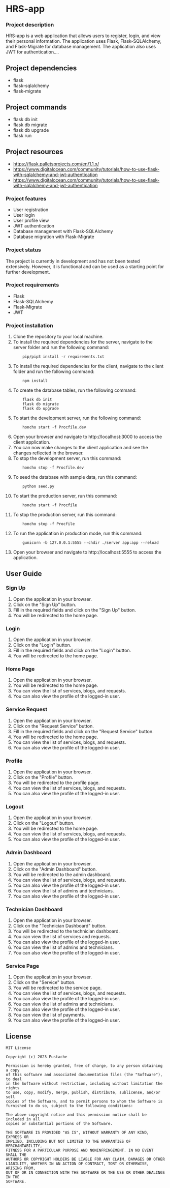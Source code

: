 # HRS-app

### Project description
HRS-app is a web application that allows users to register, login, and view their personal information. The application uses Flask, Flask-SQLAlchemy, and Flask-Migrate for database management. The application also uses JWT for authentication....

## Project dependencies
  - flask
  - flask-sqlalchemy
  - flask-migrate

## Project commands
  - flask db init
  - flask db migrate
  - flask db upgrade    
  - flask run

## Project resources
  - https://flask.palletsprojects.com/en/1.1.x/
  - https://www.digitalocean.com/community/tutorials/how-to-use-flask-with-sqlalchemy-and-jwt-authentication
  - https://www.digitalocean.com/community/tutorials/how-to-use-flask-with-sqlalchemy-and-jwt-authentication



### Project features
- User registration
- User login
- User profile view
- JWT authentication
- Database management with Flask-SQLAlchemy
- Database migration with Flask-Migrate

### Project status
The project is currently in development and has not been tested extensively. However, it is functional and can be used as a starting point for further development.

### Project requirements
- Flask
- Flask-SQLAlchemy
- Flask-Migrate
- JWT

### Project installation
1. Clone the repository to your local machine.
2. To install the required dependencies for the server, navigate to the server folder and run the following command:
    ```
        pip/pip3 install -r requirements.txt
    ``` 
4. To install the required dependencies for the client, navigate to the client folder and run the following command:
    ```
        npm install
    ```
5. To create the database tables, run the following command:
    ```
        flask db init
        flask db migrate
        flask db upgrade
    ```
6. To start the development server, run the following command:
    ```
        honcho start -f Procfile.dev
    ```
7. Open your browser and navigate to http://localhost:3000 to access the client application.
8. You can now make changes to the client application and see the changes reflected in the browser.
9. To stop the development server, run this command:
    ```
        honcho stop -f Procfile.dev
    ```
10. To seed the database with sample data, run this command:
    ```
        python seed.py
    ```
11. To start the production server, run this command:
    ```
        honcho start -f Procfile
    ```
12. To stop the production server, run this command:
    ```
        honcho stop -f Procfile
    ```
13. To run the application in production mode, run this command:
    ```
        gunicorn -b 127.0.0.1:5555 --chdir ./server app:app --reload
    ```
14. Open your browser and navigate to http://localhost:5555 to access the application.

## User Guide

### Sign Up
1. Open the application in your browser.
2. Click on the "Sign Up" button.
3. Fill in the required fields and click on the "Sign Up" button.
4. You will be redirected to the home page.

### Login
1. Open the application in your browser.
2. Click on the "Login" button.
3. Fill in the required fields and click on the "Login" button.
4. You will be redirected to the home page.

### Home Page
1. Open the application in your browser.
2. You will be redirected to the home page.
3. You can view the list of services, blogs, and requests.
4. You can also view the profile of the logged-in user.

### Service Request
1. Open the application in your browser.
2. Click on the "Request Service" button.
3. Fill in the required fields and click on the "Request Service" button.
4. You will be redirected to the home page.
5. You can view the list of services, blogs, and requests.
6. You can also view the profile of the logged-in user.

### Profile
1. Open the application in your browser.
2. Click on the "Profile" button.
3. You will be redirected to the profile page.
4. You can view the list of services, blogs, and requests.
5. You can also view the profile of the logged-in user.

### Logout
1. Open the application in your browser.
2. Click on the "Logout" button.
3. You will be redirected to the home page.
4. You can view the list of services, blogs, and requests.
5. You can also view the profile of the logged-in user.

### Admin Dashboard
1. Open the application in your browser.
2. Click on the "Admin Dashboard" button.
3. You will be redirected to the admin dashboard.
4. You can view the list of services, blogs, and requests.
5. You can also view the profile of the logged-in user.
6. You can view the list of admins and technicians.
7. You can also view the profile of the logged-in user.

### Technician Dashboard
1. Open the application in your browser.
2. Click on the "Technician Dashboard" button.
3. You will be redirected to the technician dashboard.
4. You can view the list of services and requests.
5. You can also view the profile of the logged-in user.
6. You can view the list of admins and technicians.
7. You can also view the profile of the logged-in user.

### Service Page
1. Open the application in your browser.
2. Click on the "Service" button.
3. You will be redirected to the service page.
4. You can view the list of services, blogs, and requests.
5. You can also view the profile of the logged-in user.
6. You can view the list of admins and technicians.
7. You can also view the profile of the logged-in user.
8. You can view the list of payments.
9. You can also view the profile of the logged-in user.

## License
    MIT License

    Copyright (c) 2023 Eustache

    Permission is hereby granted, free of charge, to any person obtaining a copy
    of this software and associated documentation files (the "Software"), to deal
    in the Software without restriction, including without limitation the rights
    to use, copy, modify, merge, publish, distribute, sublicense, and/or sell
    copies of the Software, and to permit persons to whom the Software is
    furnished to do so, subject to the following conditions:

    The above copyright notice and this permission notice shall be included in all
    copies or substantial portions of the Software.

    THE SOFTWARE IS PROVIDED "AS IS", WITHOUT WARRANTY OF ANY KIND, EXPRESS OR
    IMPLIED, INCLUDING BUT NOT LIMITED TO THE WARRANTIES OF MERCHANTABILITY,
    FITNESS FOR A PARTICULAR PURPOSE AND NONINFRINGEMENT. IN NO EVENT SHALL THE
    AUTHORS OR COPYRIGHT HOLDERS BE LIABLE FOR ANY CLAIM, DAMAGES OR OTHER
    LIABILITY, WHETHER IN AN ACTION OF CONTRACT, TORT OR OTHERWISE, ARISING FROM,
    OUT OF OR IN CONNECTION WITH THE SOFTWARE OR THE USE OR OTHER DEALINGS IN THE
    SOFTWARE.